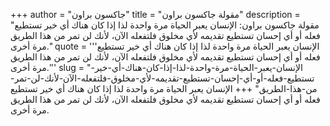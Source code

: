 +++
author = "جاكسون براون"
title = "مقولة جاكسون براون"
description = "مقولة جاكسون براون: الإنسان يعبر الحياة مرة واحدة لذا إذا كان هناك أي خير تستطيع فعله أو أي إحسان تستطيع تقديمه لأي مخلوق فلتفعله الآن، لأنك لن تمر من هذا الطريق مرة أخرى."
quote = '''الإنسان يعبر الحياة مرة واحدة لذا إذا كان هناك أي خير تستطيع فعله أو أي إحسان تستطيع تقديمه لأي مخلوق فلتفعله الآن، لأنك لن تمر من هذا الطريق مرة أخرى.''' 
slug = "الإنسان-يعبر-الحياة-مرة-واحدة-لذا-إذا-كان-هناك-أي-خير-تستطيع-فعله-أو-أي-إحسان-تستطيع-تقديمه-لأي-مخلوق-فلتفعله-الآن-لأنك-لن-تمر-من-هذا-الطريق"
+++
الإنسان يعبر الحياة مرة واحدة لذا إذا كان هناك أي خير تستطيع فعله أو أي إحسان تستطيع تقديمه لأي مخلوق فلتفعله الآن، لأنك لن تمر من هذا الطريق مرة أخرى.
